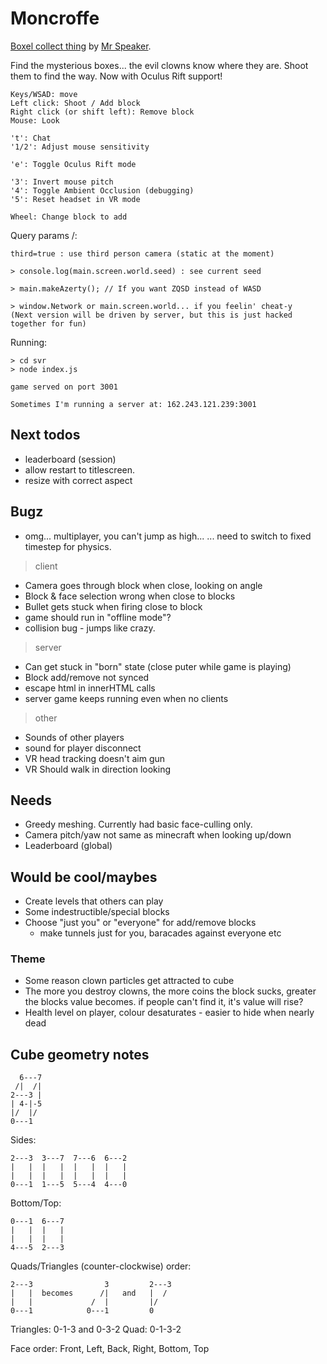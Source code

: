 # Moncroffe

[Boxel collect thing](http://www.mrspeaker.net/dev/game/moncroffe) by [Mr Speaker](http://twitter.com/mrspeaker).

Find the mysterious boxes... the evil clowns know where they are. Shoot them to find the way.
Now with Oculus Rift support!


	Keys/WSAD: move
	Left click: Shoot / Add block
	Right click (or shift left): Remove block
	Mouse: Look

	't': Chat
	'1/2': Adjust mouse sensitivity

	'e': Toggle Oculus Rift mode

	'3': Invert mouse pitch
	'4': Toggle Ambient Occlusion (debugging)
	'5': Reset headset in VR mode

	Wheel: Change block to add

Query params /:

	third=true : use third person camera (static at the moment)

	> console.log(main.screen.world.seed) : see current seed

	> main.makeAzerty(); // If you want ZQSD instead of WASD

	> window.Network or main.screen.world... if you feelin' cheat-y
	(Next version will be driven by server, but this is just hacked together for fun)

Running:

	> cd svr
	> node index.js

	game served on port 3001

	Sometimes I'm running a server at: 162.243.121.239:3001

## Next todos

- leaderboard (session)
- allow restart to titlescreen.
- resize with correct aspect

## Bugz

- omg... multiplayer, you can't jump as high...
  ... need to switch to fixed timestep for physics.

> client

- Camera goes through block when close, looking on angle
- Block & face selection wrong when close to blocks
- Bullet gets stuck when firing close to block
- game should run in "offline mode"?
- collision bug - jumps like crazy.

> server

- Can get stuck in "born" state (close puter while game is playing)
- Block add/remove not synced
- escape html in innerHTML calls
- server game keeps running even when no clients

> other

- Sounds of other players
- sound for player disconnect
- VR head tracking doesn't aim gun
- VR Should walk in direction looking


## Needs

- Greedy meshing. Currently had basic face-culling only.
- Camera pitch/yaw not same as minecraft when looking up/down
- Leaderboard (global)

## Would be cool/maybes

- Create levels that others can play
- Some indestructible/special blocks
- Choose "just you" or "everyone" for add/remove blocks
  - make tunnels just for you, baracades against everyone etc

### Theme
- Some reason clown particles get attracted to cube
- The more you destroy clowns, the more coins the block sucks, greater the blocks value becomes. if people can't find it, it's value will rise?
- Health level on player, colour desaturates - easier to hide when nearly dead

## Cube geometry notes

	  6---7
	 /|  /|
	2---3 |
	| 4-|-5
	|/  |/
	0---1

Sides:

	2---3  3---7  7---6  6---2
	|   |  |   |  |   |  |   |
	|   |  |   |  |   |  |   |
	0---1  1---5  5---4  4---0

Bottom/Top:

	0---1  6---7
	|   |  |   |
	|   |  |   |
	4---5  2---3

Quads/Triangles (counter-clockwise) order:

	2---3                3         2---3
	|   |  becomes      /|   and   |  /
	|   |             /  |         |/
	0---1            0---1         0

Triangles: 0-1-3 and 0-3-2
Quad: 0-1-3-2

Face order: Front, Left, Back, Right, Bottom, Top

